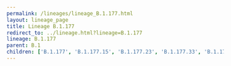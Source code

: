 ```yaml
---
permalink: /lineages/lineage_B.1.177.html
layout: lineage_page
title: Lineage B.1.177
redirect_to: ../lineage.html?lineage=B.1.177
lineage: B.1.177
parent: B.1
children: ['B.1.177', 'B.1.177.15', 'B.1.177.23', 'B.1.177.33', 'B.1.177.43', 'B.1.177.77', 'B.1.177.86']
---
```


